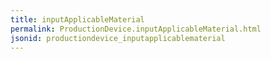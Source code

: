 ```yaml
---
title: inputApplicableMaterial
permalink: ProductionDevice.inputApplicableMaterial.html
jsonid: productiondevice_inputapplicablematerial
---
```

